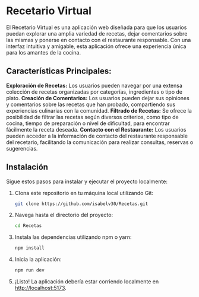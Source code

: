 # Recetario Virtual

El Recetario Virtual es una aplicación web diseñada para que los usuarios puedan explorar una amplia variedad de recetas, dejar comentarios sobre las mismas y ponerse en contacto con el restaurante responsable. Con una interfaz intuitiva y amigable, esta aplicación ofrece una experiencia única para los amantes de la cocina.

## Características Principales:

**Exploración de Recetas:** Los usuarios pueden navegar por una extensa colección de recetas organizadas por categorías, ingredientes o tipo de plato.
**Creación de Comentarios:** Los usuarios pueden dejar sus opiniones y comentarios sobre las recetas que han probado, compartiendo sus experiencias culinarias con la comunidad.
**Filtrado de Recetas:** Se ofrece la posibilidad de filtrar las recetas según diversos criterios, como tipo de cocina, tiempo de preparación o nivel de dificultad, para encontrar fácilmente la receta deseada.
**Contacto con el Restaurante:** Los usuarios pueden acceder a la información de contacto del restaurante responsable del recetario, facilitando la comunicación para realizar consultas, reservas o sugerencias.

## Instalación

Sigue estos pasos para instalar y ejecutar el proyecto localmente:

1. Clona este repositorio en tu máquina local utilizando Git:

    ```bash
    git clone https://github.com/isabelv30/Recetas.git
    ```

2. Navega hasta el directorio del proyecto:

    ```bash
    cd Recetas
    ```

3. Instala las dependencias utilizando npm o yarn:

    ```bash
    npm install
    ```

4. Inicia la aplicación:

    ```bash
    npm run dev
    ```

5. ¡Listo! La aplicación debería estar corriendo localmente en [http://localhost:5173](http://localhost:5173).


